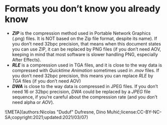# Formats you don’t know you already know

- ***ZIP*** is the compression method used in Portable Network Graphics (.png) files. It is NOT based on the Zip file format, despite its name). If you don’t need 32bpc precision, that means when this document states you can use ZIP, it can be replaced by PNG files (if you don’t need AOV, keeping in mind that most software is slower handling PNG, especially After Effects).
- ***RLE*** is a compression used in TGA files, and it is close to the way data is compressed with *Quicktime Animation* sometimes used in *.mov* files. If you don’t need 32bpc precision, this means you can replace *RLE* by *TGA* files (if you don’t need AOV)
- ***DWA*** is close to the way data is compressed in JPEG files. If you don’t need 16 or 32bpc precision, *DWA* could be replaced by a *JPEG* file sequence, if you’re careful about the compression rate (and you don’t need alpha or *AOV*).

![META](authors:Nicolas "Duduf" Dufresne, Dino Muhić;license:CC-BY-NC-SA;copyright:2021;updated:2021/03/07)
